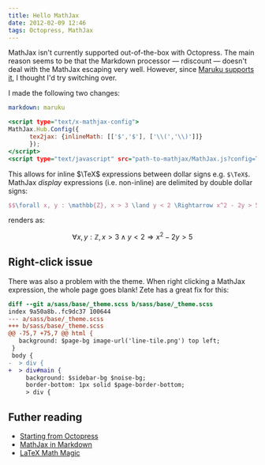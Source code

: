 ```yaml
---
title: Hello MathJax
date: 2012-02-09 12:46
tags: Octopress, MathJax
---
```


MathJax isn't currently supported out-of-the-box with Octopress. The main reason seems to be that the Markdown processor — rdiscount — doesn't deal with the MathJax escaping very well. However, since [Maruku supports it](http://maruku.rubyforge.org/math.xhtml), I thought I'd try switching over.


I made the following two changes:

```{.yml data-title="switch Markdown processors in _config.yml"}
markdown: maruku
```

```{.html data-title="enable MathJax in source/_includes/custom/head.html" data-link="http://www.mathjax.org/docs/1.1/start.html"}
<script type="text/x-mathjax-config">
MathJax.Hub.Config({
      tex2jax: {inlineMath: [['$','$'], ['\\(','\\)']]}
      });
</script>
<script type="text/javascript" src="path-to-mathjax/MathJax.js?config=TeX-AMS-MML_HTMLorMML"></script>
```

This allows for inline $\TeX$ expressions between dollar signs e.g. `$\TeX$`. MathJax _display_ expressions (i.e. non-inline) are delimited by double dollar signs:

```{.tex data-title="example expression from Paul Snivey's article http://psnively.github.com/2010/03/13/100-proof.html"}
$$\forall x, y : \mathbb{Z}, x > 3 \land y < 2 \Rightarrow x^2 - 2y > 5$$
```

renders as:

$$\forall x, y : \mathbb{Z}, x > 3 \land y < 2 \Rightarrow x^2 - 2y > 5$$

## Right-click issue

There was also a problem with the theme. When right clicking a MathJax expression, the whole page goes blank! Zete has a great fix for this:

```{.diff data-title="fix for right-click" data-link="http://luikore.github.com/2011/09/good-things-learned-from-octopress/"}
diff --git a/sass/base/_theme.scss b/sass/base/_theme.scss
index 9a50a8b..fc9dc37 100644
--- a/sass/base/_theme.scss
+++ b/sass/base/_theme.scss
@@ -75,7 +75,7 @@ html {
   background: $page-bg image-url('line-tile.png') top left;
 }
 body {
-  > div {
+  > div#main {
     background: $sidebar-bg $noise-bg;
     border-bottom: 1px solid $page-border-bottom;
     > div {
```

## Futher reading

* [Starting from Octopress](http://luikore.github.com/2011/09/good-things-learned-from-octopress/)
* [MathJax in Markdown](http://doswa.com/2011/07/20/mathjax-in-markdown.html)
* [LaTeX Math Magic](http://cwoebker.com/posts/latex-math-magic/)
